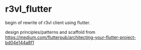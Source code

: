 # r3vl_flutter

begin of rewrite of r3vl client using flutter.

design principles/patterns and scaffold from https://medium.com/flutterpub/architecting-your-flutter-project-bd04e144a8f1